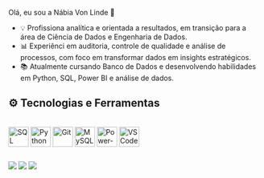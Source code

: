  Olá, eu sou a Nábia Von Linde 👋

- 💡 Profissiona analítica e orientada a resultados, em transição para a área de Ciência de Dados e Engenharia de Dados.  
- 📊 Experiênci em auditoria, controle de qualidade e análise de processos, com foco em transformar dados em insights estratégicos.  
- 📚 Atualmente cursando Banco de Dados e desenvolvendo habilidades em Python, SQL, Power BI e análise de dados.  

## ⚙️ Tecnologias e Ferramentas  
<div style="display: inline_block"><br>
  <img align="center" alt="SQL" height="40" width="40" src="https://www.svgrepo.com/show/331760/sql-database-generic.svg">
  <img align="center" alt="Python" height="40" width="40" src="https://cdn.jsdelivr.net/gh/devicons/devicon/icons/python/python-original.svg">
  <img align="center" alt="Git" height="40" width="40" src="https://cdn.jsdelivr.net/gh/devicons/devicon/icons/git/git-original.svg">
  <img align="center" alt="MySQL" height="40" width="40" src="https://cdn.jsdelivr.net/gh/devicons/devicon/icons/mysql/mysql-original.svg">
  <img align="center" alt="Power-BI" height="40" width="40" src="https://www.vectorlogo.zone/logos/microsoft_powerbi/microsoft_powerbi-icon.svg">
  <img align="center" alt="VS Code" height="40" width="40" src="https://cdn.jsdelivr.net/gh/devicons/devicon/icons/vscode/vscode-original.svg">
</div>

##

<div> 
 <a href="https://www.instagram.com/nvonlinde/" target="_blank"><img src="https://img.shields.io/badge/-Instagram-%23E4405F?style=for-the-badge&logo=instagram&logoColor=white" target="_blank"></a> 
  <a href = "mailto:nabiavongalvao@gamil.com"><img src="https://img.shields.io/badge/-Gmail-%23333?style=for-the-badge&logo=gmail&logoColor=white" target="_blank"></a>
  <a href="https://www.linkedin.com/in/nabiavonlinde-dados?utm_source=share&utm_campaign=share_via&utm_content=profile&utm_medium=android_app" target="_blank"><img src="https://img.shields.io/badge/-LinkedIn-%230077B5?style=for-the-badge&logo=linkedin&logoColor=white" target="_blank"></a> 
  
</div>




